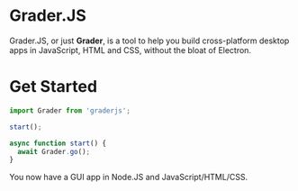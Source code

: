 # Grader.JS

Grader.JS, or just **Grader**, is a tool to help you build cross-platform desktop apps in JavaScript, HTML and CSS, without the bloat of Electron.

# Get Started

```js
import Grader from 'graderjs';

start();

async function start() {
  await Grader.go();
}
```

You now have a GUI app in Node.JS and JavaScript/HTML/CSS.


